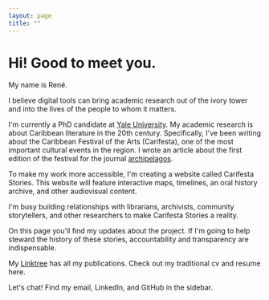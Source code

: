 ```yaml
---
layout: page
title: ""
---
```


# Hi! Good to meet you.

My name is René.

I believe digital tools can bring academic research out of the ivory tower and into the lives of the people to whom it matters.

I'm currently a PhD candidate at [Yale University](https://complit.yale.edu/people/rene-kooiker). My academic research is about Caribbean literature in the 20th century. Specifically, I've been writing about the Caribbean Festival of the Arts (Carifesta), one of the most important cultural events in the region. I wrote an article about the first edition of the festival for the journal [archipelagos](http://archipelagosjournal.org/issue06/kooiker-carifesta.html).

To make my work more accessible, I'm creating a website called Carifesta Stories. This website will feature interactive maps, timelines, an oral history archive, and other audiovisual content.

I'm busy building relationships with librarians, archivists, community storytellers, and other researchers to make Carifesta Stories a reality.

On this page you'll find my updates about the project. If I'm going to help steward the history of these stories, accountability and transparency are indispensable.

My [Linktree](https://linktr.ee/renekooiker) has all my publications. Check out my traditional cv and resume here.

Let's chat! Find my email, LinkedIn, and GitHub in the sidebar.